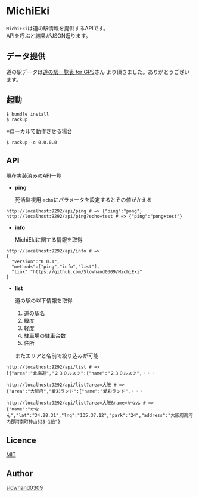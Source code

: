 # MichiEki

`MichiEki`は道の駅情報を提供するAPIです。<br>
APIを呼ぶと結果がJSON返ります。


## データ提供
道の駅データは[道の駅一覧表 for GPS](http://www.seaview.jp/rs/index.html)さん より頂きました。ありがとうございます。

## 起動

```
$ bundle install
$ rackup
```

※ローカルで動作させる場合
```
$ rackup -o 0.0.0.0
```

## API

現在実装済みのAPI一覧

* **ping**

  死活監視用 `echo`にパラメータを設定するとその値がかえる
```
http://localhost:9292/api/ping # => {"ping":"pong"}
http://localhost:9292/api/ping?echo=test # => {"ping":"pong+test"}
```

* **info**

  MichiEkiに関する情報を取得
```
http://localhost:9292/api/info # =>
{
  "version":"0.0.1",
  "methods":["ping","info","list"],
  "link":"https://github.com/Slowhand0309/MichiEki"
}
```

* **list**

  道の駅の以下情報を取得<br>
    1. 道の駅名
    2. 緯度
    3. 軽度
    4. 駐車場の駐車台数
    5. 住所

  またエリアと名前で絞り込みが可能

```
http://localhost:9292/api/list # =>
[{"area":"北海道","２３０ルスツ":{"name":"２３０ルスツ",・・・

http://localhost:9292/api/list?area=大阪 # =>
{"area":"大阪府","愛彩ランド":{"name":"愛彩ランド",・・・

http://localhost:9292/api/list?area=大阪&name=かなん # =>
{"name":"かなん","lat":"34.28.31","lng":"135.37.12","park":"24","address":"大阪府南河内郡河南町神山523-1他"}
```

## Licence

[MIT](https://github.com/tcnksm/tool/blob/master/LICENCE)

## Author

[slowhand0309](https://github.com/Slowhand0309)
